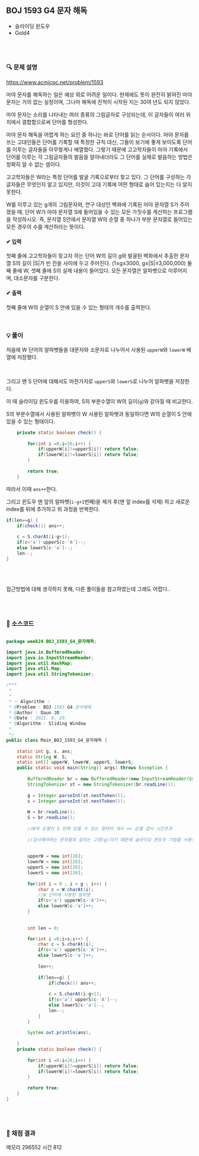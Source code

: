 ## BOJ 1593 G4 문자 해독
- 슬라이딩 윈도우
- Gold4



<br><br>


### 🔍 문제 설명
https://www.acmicpc.net/problem/1593

마야 문자를 해독하는 일은 예상 외로 어려운 일이다. 현재에도 뜻이 완전히 밝혀진 마야 문자는 거의 없는 실정이며, 그나마 해독에 진척이 시작된 지는 30여 년도 되지 않았다.

마야 문자는 소리를 나타내는 여러 종류의 그림글자로 구성되는데, 이 글자들이 여러 위치에서 결합함으로써 단어를 형성한다.

마야 문자 해독을 어렵게 하는 요인 중 하나는 바로 단어를 읽는 순서이다. 마야 문자를 쓰는 고대인들은 단어를 기록할 때 특정한 규칙 대신, 그들이 보기에 좋게 보이도록 단어를 이루는 글자들을 아무렇게나 배열했다. 그렇기 때문에 고고학자들이 마야 기록에서 단어를 이루는 각 그림글자들의 발음을 알아내더라도 그 단어를 실제로 발음하는 방법은 정확히 알 수 없는 셈이다.

고고학자들은 W라는 특정 단어를 발굴 기록으로부터 찾고 있다. 그 단어를 구성하는 각 글자들은 무엇인지 알고 있지만, 이것이 고대 기록에 어떤 형태로 숨어 있는지는 다 알지 못한다.

W를 이루고 있는 g개의 그림문자와, 연구 대상인 벽화에 기록된 마야 문자열 S가 주어졌을 때, 단어 W가 마야 문자열 S에 들어있을 수 있는 모든 가짓수를 계산하는 프로그램을 작성하시오. 즉, 문자열  S안에서 문자열 W의 순열 중 하나가 부분 문자열로 들어있는 모든 경우의 수를 계산하라는 뜻이다.
<br>

#### ✔ 입력
첫째 줄에 고고학자들이 찾고자 하는 단어 W의 길이 g와 발굴된 벽화에서 추출한 문자열 S의 길이 |S|가 빈 칸을 사이에 두고 주어진다. (1≤g≤3000,  g≤|S|≤3,000,000) 둘째 줄에 W, 셋째 줄에 S의 실제 내용이 들어있다. 모든 문자열은 알파벳으로 이루어지며, 대소문자를 구분한다.
<br>

#### ✔ 출력
첫째 줄에 W의 순열이 S 안에 있을 수 있는 형태의 개수를 출력한다.
<br>


<br>

###  💡 풀이

처음에 W 단어의 알파벳들을 대문자와 소문자로 나누어서 사용된 `upperW`와 `lowerW` 배열에 저장했다.

<br>

그리고 맨 S 단어에 대해서도 마찬가지로 `upperS`와 `lowerS`로 나누어 알파벳을 저장한다.

이 때 슬라이딩 윈도우를 이용하여, S의 부분수열이 W의 길이(`g`)와 같아질 때 비교한다.   

S의 부분수열에서 사용된 알파벳이 W 사용된 알파벳과 동일하다면 W의 순열이 S 안에 있을 수 있는 형태이다.   
```java
	private static boolean check() {
		
		for(int i =0;i<26;i++) {
			if(upperW[i]!=upperS[i]) return false;
			if(lowerW[i]!=lowerS[i]) return false;
		}
		
		return true;
	}
```


따라서 이때 `ans++`한다.

그리고 윈도우 맨 앞의 알파벳(`i-g+1`번째)을 제거 후(맨 앞 index를 삭제) 하고 새로운 index를 뒤에 추가하고 위 과정을 반복한다.

```java
if(len==g) {
	if(check()) ans++;
				
	c = S.charAt(i-g+1);
	if(c<'a') upperS[c-'A']--;
	else lowerS[c-'a']--;
	len--;
}
```
<br><br>

접근방법에 대해 생각하지 못해,
다른 풀이들을 참고하였는데
그래도 어렵다..

<br><br>

###  💬 소스코드


```java

package week24.BOJ_1593_G4_문자해독;

import java.io.BufferedReader;
import java.io.InputStreamReader;
import java.util.HashMap;
import java.util.Map;
import java.util.StringTokenizer;

/***
 * 
 * 
 * ✨ Algorithm ✨
 * @Problem : BOJ 1593 G4 문자해독
 * @Author : Daun JO
 * @Date : 2021. 8. 29. 
 * @Algorithm : Sliding Window
 *
 */
public class Main_BOJ_1593_G4_문자해독 {
	
	static int g, s, ans;
	static String W, S;
	static int[] upperW, lowerW, upperS, lowerS;
	public static void main(String[] args) throws Exception {
		
		BufferedReader br = new BufferedReader(new InputStreamReader(System.in));
		StringTokenizer st = new StringTokenizer(br.readLine());
		
		g = Integer.parseInt(st.nextToken());
		s = Integer.parseInt(st.nextToken());
		
		W = br.readLine();
		S = br.readLine();
		
		//W의 순열이 S 안에 있을 수 있는 형태의 개수 => 순열 검사 시간초과
		
		//검사해야하는 문자열의 길이는 고정(g)이기 때문에 슬라이딩 윈도우 기법을 사용하여 구간을 검사
		
		
		upperW = new int[26];
		lowerW = new int[26];
		upperS = new int[26];
		lowerS = new int[26];
		
		for(int i = 0 ; i < g ; i++) {
			char c = W.charAt(i);
			//W 단어에 사용된 알파벳
			if(c<'a') upperW[c-'A']++;
			else lowerW[c-'a']++;
		}
		
		
		int len = 0;

		for(int i =0;i<s;i++) {
			char c = S.charAt(i);
			if(c<'a') upperS[c-'A']++;
			else lowerS[c-'a']++;
			
			len++;
			
			if(len==g) {
				if(check()) ans++;
				
				c = S.charAt(i-g+1);
				if(c<'a') upperS[c-'A']--;
				else lowerS[c-'a']--;
				len--;
			}
		}
		
		System.out.println(ans);
		
	}
	private static boolean check() {
		
		for(int i =0;i<26;i++) {
			if(upperW[i]!=upperS[i]) return false;
			if(lowerW[i]!=lowerS[i]) return false;
		}
		
		return true;
	}
}

```

<br><br>


###  💯 채점 결과
메모리 296552	시간 812
		